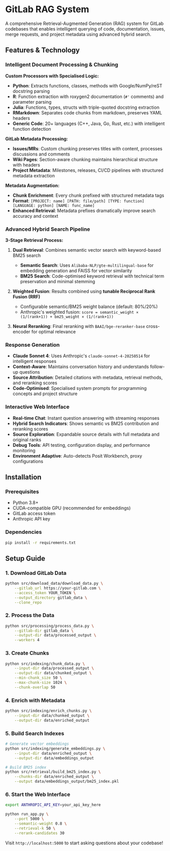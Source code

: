 # GitLab RAG System

A comprehensive Retrieval-Augmented Generation (RAG) system for GitLab codebases that enables intelligent querying of code, documentation, issues, merge requests, and project metadata using advanced hybrid search.

## Features & Technology

### **Intelligent Document Processing & Chunking**

**Custom Processors with Specialised Logic:**
- **Python**: Extracts functions, classes, methods with Google/NumPy/reST docstring parsing
- **R**: Function extraction with roxygen2 documentation (`#'` comments) and parameter parsing
- **Julia**: Functions, types, structs with triple-quoted docstring extraction
- **RMarkdown**: Separates code chunks from markdown, preserves YAML headers
- **Generic Code**: 20+ languages (C++, Java, Go, Rust, etc.) with intelligent function detection

**GitLab Metadata Processing:**
- **Issues/MRs**: Custom chunking preserves titles with content, processes discussions and comments
- **Wiki Pages**: Section-aware chunking maintains hierarchical structure with headers
- **Project Metadata**: Milestones, releases, CI/CD pipelines with structured metadata extraction

**Metadata Augmentation:**
- **Chunk Enrichment**: Every chunk prefixed with structured metadata tags
- **Format**: `[PROJECT: name] [PATH: file/path] [TYPE: function] [LANGUAGE: python] [NAME: func_name]`
- **Enhanced Retrieval**: Metadata prefixes dramatically improve search accuracy and context

### **Advanced Hybrid Search Pipeline**

**3-Stage Retrieval Process:**
1. **Dual Retrieval**: Combines semantic vector search with keyword-based BM25 search
   - **Semantic Search**: Uses `Alibaba-NLP/gte-multilingual-base` for embedding generation and FAISS for vector similarity
   - **BM25 Search**: Code-optimised keyword retrieval with technical term preservation and minimal stemming

2. **Weighted Fusion**: Results combined using **tunable Reciprocal Rank Fusion (RRF)**
   - Configurable semantic/BM25 weight balance (default: 80%/20%)
   - Anthropic's weighted fusion: `score = semantic_weight × (1/(rank+1)) + bm25_weight × (1/(rank+1))`

3. **Neural Reranking**: Final reranking with `BAAI/bge-reranker-base` cross-encoder for optimal relevance

### **Response Generation**
- **Claude Sonnet 4**: Uses Anthropic's `claude-sonnet-4-20250514` for intelligent responses
- **Context-Aware**: Maintains conversation history and understands follow-up questions
- **Source Attribution**: Detailed citations with metadata, retrieval methods, and reranking scores
- **Code-Optimised**: Specialised system prompts for programming concepts and project structure

### **Interactive Web Interface**
- **Real-time Chat**: Instant question answering with streaming responses
- **Hybrid Search Indicators**: Shows semantic vs BM25 contribution and reranking scores
- **Source Exploration**: Expandable source details with full metadata and original ranks
- **Debug Tools**: API testing, configuration display, and performance monitoring
- **Environment Adaptive**: Auto-detects Posit Workbench, proxy configurations

## Installation

### Prerequisites
- Python 3.8+
- CUDA-compatible GPU (recommended for embeddings)
- GitLab access token
- Anthropic API key

### Dependencies
```bash
pip install -r requirements.txt
```

## Setup Guide

### 1. Download GitLab Data
```bash
python src/download_data/download_data.py \
    --gitlab_url https://your-gitlab.com \
    --access_token YOUR_TOKEN \
    --output_directory gitlab_data \
    --clone_repo
```

### 2. Process the Data
```bash
python src/processing/process_data.py \
    --gitlab-dir gitlab_data \
    --output-dir data/processed_output \
    --workers 4
```

### 3. Create Chunks
```bash
python src/indexing/chunk_data.py \
    --input-dir data/processed_output \
    --output-dir data/chunked_output \
    --min-chunk_size 50 \
    --max-chunk-size 1024 \
    --chunk-overlap 50
```

### 4. Enrich with Metadata
```bash
python src/indexing/enrich_chunks.py \
    --input-dir data/chunked_output \
    --output-dir data/enriched_output
```

### 5. Build Search Indexes
```bash
# Generate vector embeddings
python src/indexing/generate_embeddings.py \
    --input-dir data/enriched_output \
    --output-dir data/embeddings_output

# Build BM25 index
python src/retrieval/build_bm25_index.py \
    --chunks-dir data/enriched_output \
    --output data/embeddings_output/bm25_index.pkl
```

### 6. Start the Web Interface
```bash
export ANTHROPIC_API_KEY=your_api_key_here

python run_app.py \
    --port 5000 \
    --semantic-weight 0.8 \
    --retrieval-k 50 \
    --rerank-candidates 30
```

Visit `http://localhost:5000` to start asking questions about your codebase!
